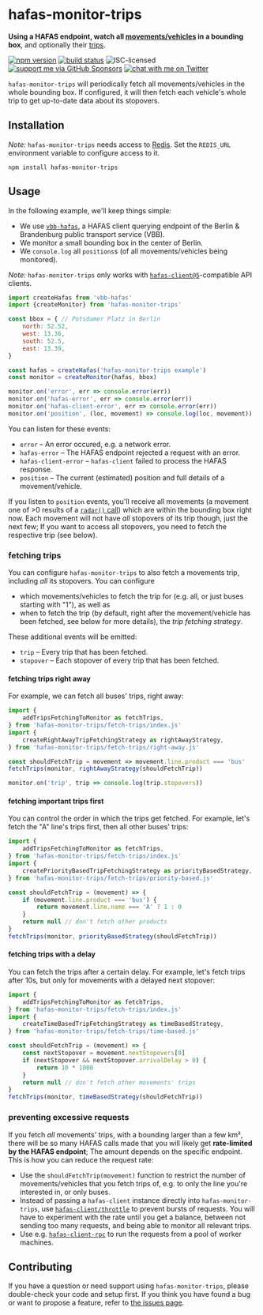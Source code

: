 # hafas-monitor-trips

**Using a HAFAS endpoint, watch all [movements/vehicles](https://github.com/public-transport/hafas-client/blob/5/docs/radar.md) in a bounding box**, and optionally their [trips](https://github.com/public-transport/hafas-client/blob/5/docs/trip.md).

[![npm version](https://img.shields.io/npm/v/hafas-monitor-trips.svg)](https://www.npmjs.com/package/hafas-monitor-trips)
[![build status](https://api.travis-ci.org/derhuerst/hafas-monitor-trips.svg?branch=master)](https://travis-ci.org/derhuerst/hafas-monitor-trips)
![ISC-licensed](https://img.shields.io/github/license/derhuerst/hafas-monitor-trips.svg)
[![support me via GitHub Sponsors](https://img.shields.io/badge/support%20me-donate-fa7664.svg)](https://github.com/sponsors/derhuerst)
[![chat with me on Twitter](https://img.shields.io/badge/chat%20with%20me-on%20Twitter-1da1f2.svg)](https://twitter.com/derhuerst)

`hafas-monitor-trips` will periodically fetch all movements/vehicles in the whole bounding box. If configured, it will then fetch each vehicle's whole trip to get up-to-date data about its stopovers.


## Installation

*Note:* `hafas-monitor-trips` needs access to [Redis](https://redis.io/). Set the `REDIS_URL` environment variable to configure access to it.

```shell
npm install hafas-monitor-trips
```


## Usage

In the following example, we'll keep things simple:

- We use [`vbb-hafas`](https://github.com/public-transport/vbb-hafas), a HAFAS client querying endpoint of the Berlin & Brandenburg public transport service (VBB).
- We monitor a small bounding box in the center of Berlin.
- We `console.log` all `positions`s (of all movements/vehicles being monitored).

*Note:* `hafas-monitor-trips` only works with [`hafas-client@5`](https://github.com/public-transport/hafas-client/tree/5)-compatible API clients.

```js
import createHafas from 'vbb-hafas'
import {createMonitor} from 'hafas-monitor-trips'

const bbox = { // Potsdamer Platz in Berlin
	north: 52.52,
	west: 13.36,
	south: 52.5,
	east: 13.39,
}

const hafas = createHafas('hafas-monitor-trips example')
const monitor = createMonitor(hafas, bbox)

monitor.on('error', err => console.error(err))
monitor.on('hafas-error', err => console.error(err))
monitor.on('hafas-client-error', err => console.error(err))
monitor.on('position', (loc, movement) => console.log(loc, movement))
```

You can listen for these events:

- `error` – An error occured, e.g. a network error.
- `hafas-error` – The HAFAS endpoint rejected a request with an error.
- `hafas-client-error` – `hafas-client` failed to process the HAFAS response.
- `position` – The current (estimated) position and full details of a movement/vehicle.

If you listen to `position` events, you'll receive all movements (a movement one of >0 results of a [`radar()` call](https://github.com/public-transport/hafas-client/blob/5/docs/radar.md)) which are within the bounding box right now. Each movement will not have *all* stopovers of its trip though, just the next few; If you want to access all stopovers, you need to fetch the respective trip (see below).

### fetching trips

You can configure `hafas-monitor-trips` to also fetch a movements trip, including *all* its stopovers. You can configure
- which movements/vehicles to fetch the trip for (e.g. all, or just buses starting with "1"), as well as
- when to fetch the trip (by default, right after the movement/vehicle has been fetched, see below for more details), the *trip fetching strategy*.

These additional events will be emitted:

- `trip` – Every trip that has been fetched.
- `stopover` – Each stopover of every trip that has been fetched.

#### fetching trips right away

For example, we can fetch all buses' trips, right away:

```js
import {
	addTripsFetchingToMonitor as fetchTrips,
} from 'hafas-monitor-trips/fetch-trips/index.js'
import {
	createRightAwayTripFetchingStrategy as rightAwayStrategy,
} from 'hafas-monitor-trips/fetch-trips/right-away.js'

const shouldFetchTrip = movement => movement.line.product === 'bus'
fetchTrips(monitor, rightAwayStrategy(shouldFetchTrip))

monitor.on('trip', trip => console.log(trip.stopovers))
```

#### fetching important trips first

You can control the order in which the trips get fetched. For example, let's fetch the "A" line's trips first, then all other buses' trips:

```js
import {
	addTripsFetchingToMonitor as fetchTrips,
} from 'hafas-monitor-trips/fetch-trips/index.js'
import {
	createPriorityBasedTripFetchingStrategy as priorityBasedStrategy,
} from 'hafas-monitor-trips/fetch-trips/priority-based.js'

const shouldFetchTrip = (movement) => {
	if (movement.line.product === 'bus') {
		return movement.line.name === 'A' ? 1 : 0
	}
	return null // don't fetch other products
}
fetchTrips(monitor, priorityBasedStrategy(shouldFetchTrip))
```

#### fetching trips with a delay

You can fetch the trips after a certain delay. For example, let's fetch trips after 10s, but only for movements with a delayed next stopover:

```js
import {
	addTripsFetchingToMonitor as fetchTrips,
} from 'hafas-monitor-trips/fetch-trips/index.js'
import {
	createTimeBasedTripFetchingStrategy as timeBasedStrategy,
} from 'hafas-monitor-trips/fetch-trips/time-based.js'

const shouldFetchTrip = (movement) => {
	const nextStopover = movement.nextStopovers[0]
	if (nextStopover && nextStopover.arrivalDelay > 0) {
		return 10 * 1000
	}
	return null // don't fetch other movements' trips
}
fetchTrips(monitor, timeBasedStrategy(shouldFetchTrip))
```

### preventing excessive requests

If you fetch *all* movements' trips, with a bounding larger than a few km², there will be so many HAFAS calls made that you will likely get **rate-limited by the HAFAS endpoint**; The amount depends on the specific endpoint. This is how you can reduce the request rate:

- Use the `shouldFetchTrip(movement)` function to restrict the number of movements/vehicles that you fetch trips of, e.g. to only the line you're interested in, or only buses.
- Instead of passing a `hafas-client` instance directly into `hafas-monitor-trips`, use [`hafas-client/throttle`](https://github.com/public-transport/hafas-client/blob/5/docs/readme.md#throttling-requests) to prevent bursts of requests. You will have to experiment with the rate until you get a balance, between not sending too many requests, and being able to monitor all relevant trips.
- Use e.g. [`hafas-client-rpc`](https://github.com/derhuerst/hafas-client-rpc) to run the requests from a pool of worker machines.


## Contributing

If you have a question or need support using `hafas-monitor-trips`, please double-check your code and setup first. If you think you have found a bug or want to propose a feature, refer to [the issues page](https://github.com/derhuerst/hafas-monitor-trips/issues).
